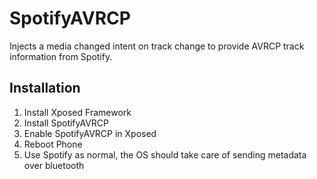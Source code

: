 SpotifyAVRCP
============

Injects a media changed intent on track change to provide AVRCP track information from Spotify.


Installation
------------
1. Install Xposed Framework
2. Install SpotifyAVRCP
3. Enable SpotifyAVRCP in Xposed
4. Reboot Phone
5. Use Spotify as normal, the OS should take care of sending metadata over bluetooth

